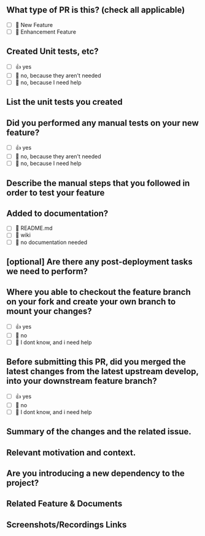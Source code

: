 ## What type of PR is this? (check all applicable)
- [ ] 🍕 New Feature
- [ ] 🎨 Enhancement Feature

## Created Unit tests, etc?
- [ ] 👍 yes
- [ ] 🙅 no, because they aren't needed
- [ ] 🙋 no, because I need help
## List the unit tests you created

## Did you performed any manual tests on your new feature?
- [ ] 👍 yes
- [ ] 🙅 no, because they aren't needed
- [ ] 🙋 no, because I need help
## Describe the manual steps that you followed in order to test your feature

## Added to documentation?
- [ ] 📜 README.md
- [ ] 📕 wiki
- [ ] 🙅 no documentation needed
## [optional] Are there any post-deployment tasks we need to perform?

## Where you able to checkout the feature branch on your fork and create your own branch to mount your changes?
- [ ] 👍 yes
- [ ] 🙅 no
- [ ] 🙋 I dont know, and i need help

## Before submitting this PR, did you merged the latest changes from the latest upstream develop, into your downstream feature branch?
- [ ] 👍 yes
- [ ] 🙅 no
- [ ] 🙋 I dont know, and i need help

## Summary of the changes and the related issue. 
<!-- 
Please do not leave this blank  
-->
## Relevant motivation and context. 
<!-- 
Please do not leave this blank 
This PR [adds/removes/fixes/replaces] the [feature/bug/etc]. 
-->
## Are you introducing a new dependency to the project?
<!-- 
Please do not leave this blank 
-->
## Related Feature & Documents
<!-- 
Please use this format link issue numbers: Fixes #123
-->
## Screenshots/Recordings Links
<!-- Visual changes require screenshots -->
